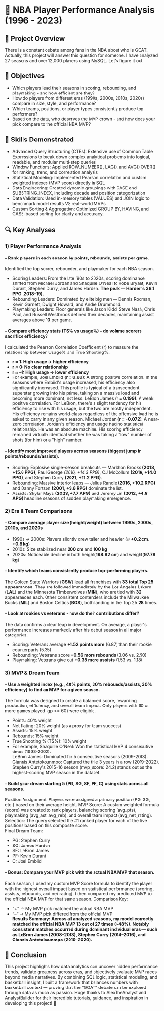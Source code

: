 # 🏀 NBA Player Performance Analysis (1996 - 2023) 


## 📘 Project Overview
There is a constant debate among fans in the NBA about who is GOAT. 
Actually, this project will answer this question for someone. I have analyzed 27 seasons and over 12,000 players using MySQL. 
Let's figure it out

## 🎯 Objectives
- Which players lead their seasons in scoring, rebounding, and playmaking - and how efficient are they?
- How do players from different eras (1990s, 2000s, 2010s, 2020s) compare in size, style, and performance?
- Which teams, positions, or player types consistently produce top performers?
- Based on the data, who deserves the MVP crown - and how does your pick compare to the official NBA MVP?

## 🧠 Skills Demonstrated
- Advanced Query Structuring (CTEs): Extensive use of Common Table Expressions to break down complex analytical problems into logical, readable, and modular multi-step queries
- Window Functions: Applied ROW_NUMBER(), LAG(), and AVG() OVER() for ranking, trend, and correlation analysis
- Statistical Modeling: Implemented Pearson correlation and custom weighted indexes (MVP score) directly in SQL
- Data Engineering: Created dynamic groupings with CASE and SUBSTRING_INDEX, including decade and position categorization
- Data Validation: Used in-memory tables (VALUES) and JOIN logic to benchmark model results VS real-world MVPs
- Custom Sorting & Aggregation: Optimized GROUP BY, HAVING, and CASE-based sorting for clarity and accuracy.

## 🔍 Key Analyses  
### 1) Player Performance Analysis
  #### - Rank players in each season by points, rebounds, assists per game.  
   Identified the top scorer, rebounder, and playmaker for each NBA season.  
   * Scoring Leaders: From the late ’90s to 2020s, scoring dominance shifted from Michael Jordan and Shaquille O’Neal to Kobe Bryant, Kevin Durant, Stephen Curry, and James Harden. **The peak — Harden’s 36.1 PPG (2018–19).**  
   * Rebounding Leaders: Dominated by elite big men — Dennis Rodman, Kevin Garnett, Dwight Howard, and Andre Drummond.  
   * Playmaking Leaders: Floor generals like Jason Kidd, Steve Nash, Chris Paul, and Russell Westbrook defined their decades, maintaining assist averages above **10** per game.
  #### - Compare efficiency stats (TS% vs usage%) - do volume scorers sacrifice efficiency?
   I calculated the Pearson Correlation Coefficient (r) to measure the relationship between Usage% and True Shooting%.  
   * **r ≈ 1: High usage → higher efficiency**
   * **r ≈ 0: No clear relationship** 
   * **r ≈ –1: High usage → lower efficiency**      
   * For example, Joel Embiid **(r = 0.60)**: A strong positive correlation. In the seasons where Embiid's usage increased, his efficiency also significantly increased. This profile is typical of a transcendent superstar growing into his prime, taking on a massive load and becoming more dominant, not less. LeBron James **(r = 0.199)**: A       weak positive correlation. For LeBron, there's a slight tendency for his efficiency to rise with his usage, but the two are mostly independent. His efficiency remains world-class regardless of the offensive load he is asked to carry in any given season. Michael Jordan **(r = -0.072)**: A near-zero correlation. Jordan's efficiency      and usage had no statistical relationship. He was an absolute machine. His scoring efficiency remained virtually identical whether he was taking a "low" number of shots (for him) or a "high" number.
 #### - Identify most improved players across seasons (biggest jump in points/rebounds/assists).
   * Scoring: Explosive single-season breakouts — MarShon Brooks **(2018, +15.6 PPG)**, Paul George *(2016, +14.3 PPG)*, CJ McCollum **(2016, +14.0 PPG)**, and Stephen Curry **(2021, +11.2 PPG)**.
   * Rebounding: Massive interior leaps — Julius Randle **(2016, +10.2 RPG)** and Danny Fortson **(2001, +9.6 RPG)** dominate the list.
   * Assists: Skylar Mays **(2023, +7.7 APG)** and Jeremy Lin **(2012, +4.8 APG)** headline seasons of sudden playmaking emergence.
### 2) Era & Team Comparisons
  #### - Compare average player size (height/weight) between 1990s, 2000s, 2010s, and 2020s
   * 1990s → 2000s: Players slightly grew taller and heavier (**≈ +0.2 cm, +0.8 kg**)
   * 2010s: Size stabilized near **200 cm** and **100 kg**
   * 2020s: Noticeable decline in both height(**198.82 cm**) and weight(**97.78 kg**)
  #### - Identify which teams consistently produce top-performing players.
   The Golden State Warriors (**GSW**) lead all franchises with **33 total Top 25 appearances**. They are followed immediately by the Los Angeles Lakers (**LAL**) and the Minnesota Timberwolves (**MIN**), who are tied with **32** appearances each. Other consistent contenders include the Milwaukee Bucks (**MIL**) and Boston Celtics (**BOS**), both landing in     the Top 25 **28** times.
  #### - Look at rookies vs veterans - how do their contributions differ?
   The data confirms a clear leap in development. On average, a player's performance increases markedly after his debut season in all major categories.
   * Scoring: Veterans average **+1.52 points more** (6.87) than their rookie counterparts (5.35)
   * Rebounding: Veterans score **+0.56 more rebounds** (3.06 vs. 2.50)
   * Playmaking: Veterans give out **+0.35 more assists** (1.53 vs. 1.18)
### 3) MVP & Dream Team
  #### - Use a weighted index (e.g., 40% points, 30% rebounds/assists, 30% efficiency) to find an MVP for a given season.
   The formula was designed to create a balanced score, rewarding production, efficiency, and overall team impact. Only players with 60 or more games played (gp >= 60) were eligible.
   * Points: 40% weight
   * Net Rating: 20% weight (as a proxy for team success)
   * Assists: 15% weight
   * Rebounds: 15% weight
   * True Shooting % (TS%): 10% weight
   * For example, Shaquille O'Neal: Won the statistical MVP 4 consecutive times (1998-2002).  
     LeBron James: Dominated for 5 consecutive seasons (2009-2013).  
     Giannis Antetokounmpo: Captured the title 3 years in a row (2019-2022).  
     Stephen Curry's 2015-16 season (mvp_score: 24.2) stands out as the highest-scoring MVP season in the dataset.
  #### - Build your dream starting 5 (PG, SG, SF, PF, C) using stats across all seasons.
   Position Assignment: Players were assigned a primary position (PG, SG, etc.) based on their average height.
   MVP Score: A custom weighted formula (score) was created to rank players, balancing scoring (avg_pts), playmaking (avg_ast, avg_reb), and overall team impact (avg_net_rating).
   Selection: The query selected the #1 ranked player for each of the five positions based on this composite score.    
   Final Dream Team:  
   * PG: Stephen Curry  
   * SG: James Harden  
   * SF: LeBron James  
   * PF: Kevin Durant  
   * C: Joel Embiid
  #### - Bonus: Compare your MVP pick with the actual NBA MVP that season.
   Each season, I used my custom MVP Score formula to identify the player with the highest overall impact based on statistical performance (scoring, assists, rebounds, and net rating). I then compared my predicted MVP to the official NBA MVP for that same season.
   Comparison Key:
   * “+” → My MVP pick matched the actual NBA MVP
   * “–” → My MVP pick differed from the official MVP  
   **Results Summary: Across all analyzed seasons, my model correctly matched the official NBA MVP 13 out of 27 times (~48%). Notably consistent matches occurred during dominant individual eras — such as LeBron James (2008–2013), Stephen Curry (2014–2016), and Giannis Antetokounmpo (2019–2020).**

## 💭 Conclusion
  This project highlights how data analytics can uncover hidden performance trends, validate greatness across eras, and objectively evaluate MVP races beyond media narratives. By combining SQL logic, statistical modeling, and basketball insight, I built a framework that balances numbers with basketball context — proving that the     “GOAT” debate can be explored through data as much as passion. Huge thanks to AlexTheAnalyst and AnalystBuilder for their incredible tutorials, guidance, and inspiration in developing this project! 🙌 
   

